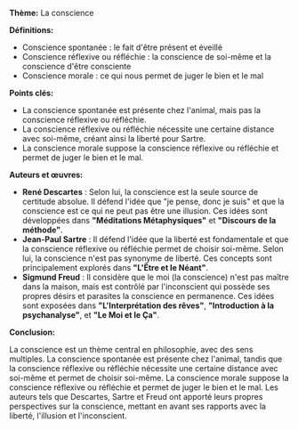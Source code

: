 **Thème:** La conscience

**Définitions:**

* Conscience spontanée : le fait d'être présent et éveillé
* Conscience réflexive ou réfléchie : la conscience de soi-même et la conscience d'être consciente
* Conscience morale : ce qui nous permet de juger le bien et le mal

**Points clés:**

* La conscience spontanée est présente chez l'animal, mais pas la conscience réflexive ou réfléchie.
* La conscience réflexive ou réfléchie nécessite une certaine distance avec soi-même, créant ainsi la liberté pour Sartre.
* La conscience morale suppose la conscience réflexive ou réfléchie et permet de juger le bien et le mal.

**Auteurs et œuvres:**

* **René Descartes** : Selon lui, la conscience est la seule source de certitude absolue. Il défend l'idée que "je pense, donc je suis" et que la conscience est ce qui ne peut pas être une illusion. Ces idées sont développées dans **"Méditations Métaphysiques"** et **"Discours de la méthode"**.
* **Jean-Paul Sartre** : Il défend l'idée que la liberté est fondamentale et que la conscience réflexive ou réfléchie permet de choisir soi-même. Selon lui, la conscience n'est pas synonyme de liberté. Ces concepts sont principalement explorés dans **"L'Être et le Néant"**.
* **Sigmund Freud** : Il considère que le moi (la conscience) n'est pas maître dans la maison, mais est contrôlé par l'inconscient qui possède ses propres désirs et parasites la conscience en permanence. Ces idées sont exposées dans **"L'Interprétation des rêves"**, **"Introduction à la psychanalyse"**, et **"Le Moi et le Ça"**.

**Conclusion:**

La conscience est un thème central en philosophie, avec des sens multiples. La conscience spontanée est présente chez l'animal, tandis que la conscience réflexive ou réfléchie nécessite une certaine distance avec soi-même et permet de choisir soi-même. La conscience morale suppose la conscience réflexive ou réfléchie et permet de juger le bien et le mal. Les auteurs tels que Descartes, Sartre et Freud ont apporté leurs propres perspectives sur la conscience, mettant en avant ses rapports avec la liberté, l'illusion et l'inconscient.
